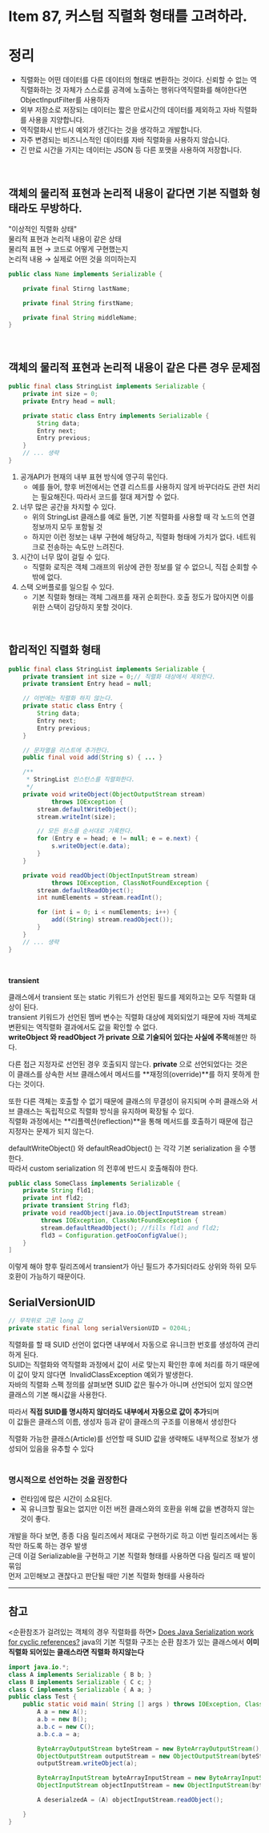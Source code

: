 # Item 87, 커스텀 직렬화 형태를 고려하라.

# 정리

- 직렬화는 어떤 데이터를 다른 데이터의 형태로 변환하는 것이다. 신뢰할 수 없는 역직렬화하는 것 자체가 스스로를 공격에 노출하는 행위다역직렬화를 해야한다면 ObjectInputFilter를 사용하자
- 외부 저장소로 저장되는 데이터는 짧은 만료시간의 데이터를 제외하고 자바 직렬화를 사용을 지양합니다.
- 역직렬화시 반드시 예외가 생긴다는 것을 생각하고 개발합니다.
- 자주 변경되는 비즈니스적인 데이터를 자바 직렬화을 사용하지 않습니다.
- 긴 만료 시간을 가지는 데이터는 JSON 등 다른 포맷을 사용하여 저장합니다.
<br>



## **객체의 물리적 표현과 논리적 내용이 같다면 기본 직렬화 형태라도 무방하다.**

"이상적인 직렬화 상태"  
물리적 표현과 논리적 내용이 같은 상태  
물리적 표현 → 코드로 어떻게 구현했는지  
논리적 내용 → 실제로 어떤 것을 의미하는지  

```java
public class Name implements Serializable {

    private final Stirng lastName;

    private final String firstName;

    private final String middleName;
}
```
<br>

## **객체의 물리적 표현과 논리적 내용이 같은 다른 경우 문제점**

```java
public final class StringList implements Serializable {
    private int size = 0;
    private Entry head = null;

    private static class Entry implements Serializable {
        String data;
        Entry next;
        Entry previous;
    }
    // ... 생략
}
```

1. 공개API가 현재의 내부 표현 방식에 영구히 묶인다.  
    - 예를 들어, 향후 버전에서는 연결 리스트를 사용하지 않게 바꾸더라도 관련 처리는 필요해진다. 따라서 코드를 절대 제거할 수 없다.  
2. 너무 많은 공간을 차지할 수 있다.  
    - 위의 StringList 클래스를 예로 들면, 기본 직렬화를 사용할 때 각 노드의 연결 정보까지 모두 포함될 것  
    - 하지만 이런 정보는 내부 구현에 해당하고, 직렬화 형태에 가치가 없다. 네트워크로 전송하는 속도만 느려진다.  
3. 시간이 너무 많이 걸릴 수 있다.  
    - 직렬화 로직은 객체 그래프의 위상에 관한 정보를 알 수 없으니, 직접 순회할 수밖에 없다.  
4. 스택 오버플로를 일으킬 수 있다.  
    - 기본 직렬화 형태는 객체 그래프를 재귀 순회한다. 호출 정도가 많아지면 이를 위한 스택이 감당하지 못할 것이다.  
<br>

## **합리적인 직렬화 형태**

```java
public final class StringList implements Serializable {
    private transient int size = 0;// 직렬화 대상에서 제외한다.
    private transient Entry head = null;

    // 이번에는 직렬화 하지 않는다.
    private static class Entry {
        String data;
        Entry next;
        Entry previous;
    }

    // 문자열을 리스트에 추가한다.
    public final void add(String s) { ... }

    /**
     * StringList 인스턴스를 직렬화한다.
     */
    private void writeObject(ObjectOutputStream stream)
            throws IOException {
        stream.defaultWriteObject();
        stream.writeInt(size);

        // 모든 원소를 순서대로 기록한다.
        for (Entry e = head; e != null; e = e.next) {
            s.writeObject(e.data);
        }
    }

    private void readObject(ObjectInputStream stream)
            throws IOException, ClassNotFoundException {
        stream.defaultReadObject();
        int numElements = stream.readInt();

        for (int i = 0; i < numElements; i++) {
            add((String) stream.readObject());
        }
    }
    // ... 생략
}
```
<br>

**transient**

클래스에서 transient 또는 static 키워드가 선언된 필드를 제외하고는 모두 직렬화 대상이 된다.  
transient 키워드가 선언된 멤버 변수는 직렬화 대상에 제외되었기 때문에 자바 객체로 변환되는 역직렬화 결과에서도 값을 확인할 수 없다.  
**writeObject 와 readObject 가 private 으로 기술되어 있다는 사실에 주목**해볼만 하다.  

다른 접근 지정자로 선언된 경우 호출되지 않는다. **private** 으로 선언되었다는 것은  
이 클래스를 상속한 서브 클래스에서 메서드를 **재정의(override)**를 하지 못하게 한다는 것이다.  

또한 다른 객체는 호출할 수 없기 때문에 클래스의 무결성이 유지되며 수퍼 클래스와 서브 클래스는 독립적으로 직렬화 방식을 유지하며 확장될 수 있다.   
직렬화 과정에서는 **리플렉션(reflection)**을 통해 메서드를 호출하기 때문에 접근 지정자는 문제가 되지 않는다.  

defaultWriteObject() 와 defaultReadObject() 는 각각 기본 serialization 을 수행한다.  
따라서 custom serialization 의 전후에 반드시 호출해줘야 한다.  

```java
public class SomeClass implements Serializable {
    private String fld1;
    private int fld2;
    private transient String fld3; 
    private void readObject(java.io.ObjectInputStream stream)
         throws IOException, ClassNotFoundException {
         stream.defaultReadObject(); //fills fld1 and fld2;
         fld3 = Configuration.getFooConfigValue();
    }
]
```

이렇게 해야 향후 릴리즈에서 transient가 아닌 필드가 추가되더라도 상위와 하위 모두 호환이 가능하기 때문이다.
<br>

## **SerialVersionUID**

```java
// 무작위로 고른 long 값
private static final long serialVersionUID = 0204L;
```

직렬화를 할 때 SUID 선언이 없다면 내부에서 자동으로 유니크한 번호를 생성하여 관리하게 된다.  
SUID는 직렬화와 역직렬화 과정에서 값이 서로 맞는지 확인한 후에 처리를 하기 때문에 이 값이 맞지 않다면  InvalidClassException 예외가 발생한다.  
자바의 직렬화 스펙 정의를 살펴보면 SUID 값은 필수가 아니며 선언되어 있지 않으면 클래스의 기본 해시값을 사용한다.  

따라서 **직접 SUID를 명시하지 않더라도 내부에서 자동으로 값이 추가**되며   
이 값들은 클래스의 이름, 생성자 등과 같이 클래스의 구조를 이용해서 생성한다  

직렬화 가능한 클래스(Article)를 선언할 때 SUID 값을 생략해도 내부적으로 정보가 생성되어 있음을 유추할 수 있다  
<br>

### **명시적으로 선언하는 것을 권장한다**
 
- 런타임에 많은 시간이 소요된다.  
- 꼭 유니크할 필요는 없지만 이전 버전 클래스와의 호환을 위해 값을 변경하지 않는 것이 좋다.  

개발을 하다 보면, 종종 다음 릴리즈에서 제대로 구현하기로 하고 이번 릴리즈에서는 동작만 하도록 하는 경우 발생    
근데 이걸 Serializable을 구현하고 기본 직렬화 형태를 사용하면 다음 릴리즈 때 발이 묶임    
먼저 고민해보고 괜찮다고 판단될 때만 기본 직렬화 형태를 사용하라    

---

## **참고**

<순환참조가 걸려있는 객체의 경우 직렬화를 하면>
[Does Java Serialization work for cyclic references?](https://stackoverflow.com/questions/1792501/does-java-serialization-work-for-cyclic-references)
java의 기본 직렬화 구조는 순환 참조가 있는 클래스에서 **이미 직렬화 되어있는 클래스라면 직렬화 하지않는다**  

```java
import java.io.*;
class A implements Serializable { B b; }
class B implements Serializable { C c; }
class C implements Serializable { A a; }
public class Test {
    public static void main( String [] args ) throws IOException, ClassNotFoundException {
        A a = new A();
        a.b = new B();
        a.b.c = new C();
        a.b.c.a = a;

        ByteArrayOutputStream byteStream = new ByteArrayOutputStream();
        ObjectOutputStream outputStream = new ObjectOutputStream(byteStream);
        outputStream.writeObject(a);

        ByteArrayInputStream byteArrayInputStream = new ByteArrayInputStream(byteStream.toByteArray());
        ObjectInputStream objectInputStream = new ObjectInputStream(byteArrayInputStream);

        A deserialzedA = (A) objectInputStream.readObject();

    }
}
```

